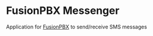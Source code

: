# FusionPBX Messenger

Application for [FusionPBX](http://www.fusionpbx.com) to send/receive SMS messages
